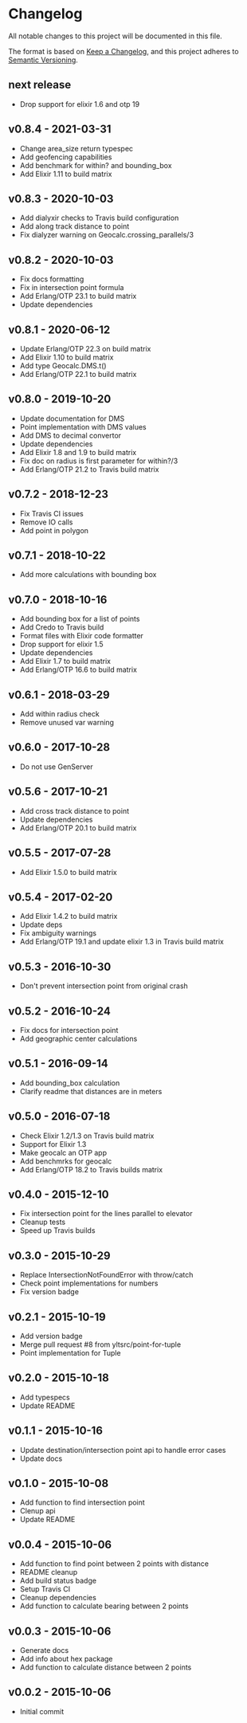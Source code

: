 # Changelog

All notable changes to this project will be documented in this file.

The format is based on [Keep a Changelog](https://keepachangelog.com/en/1.0.0/),
and this project adheres to [Semantic Versioning](https://semver.org/spec/v2.0.0.html).

## next release

* Drop support for elixir 1.6 and otp 19

## v0.8.4 - 2021-03-31

* Change area_size return typespec
* Add geofencing capabilities
* Add benchmark for within? and bounding_box
* Add Elixir 1.11 to build matrix

## v0.8.3 - 2020-10-03

* Add dialyxir checks to Travis build configuration
* Add along track distance to point
* Fix dialyzer warning on Geocalc.crossing_parallels/3

## v0.8.2 - 2020-10-03

* Fix docs formatting
* Fix in intersection point formula
* Add Erlang/OTP 23.1 to build matrix
* Update dependencies

## v0.8.1 - 2020-06-12

* Update Erlang/OTP 22.3 on build matrix
* Add Elixir 1.10 to build matrix
* Add type Geocalc.DMS.t()
* Add Erlang/OTP 22.1 to build matrix

## v0.8.0 - 2019-10-20

* Update documentation for DMS
* Point implementation with DMS values
* Add DMS to decimal convertor
* Update dependencies
* Add Elixir 1.8 and 1.9 to build matrix
* Fix doc on radius is first parameter for within?/3
* Add Erlang/OTP 21.2 to Travis build matrix

## v0.7.2 - 2018-12-23

* Fix Travis CI issues
* Remove IO calls
* Add point in polygon

## v0.7.1 - 2018-10-22

* Add more calculations with bounding box

## v0.7.0 - 2018-10-16

* Add bounding box for a list of points
* Add Credo to Travis build
* Format files with Elixir code formatter
* Drop support for elixir 1.5
* Update dependencies
* Add Elixir 1.7 to build matrix
* Add Erlang/OTP 16.6 to build matrix

## v0.6.1 - 2018-03-29

* Add within radius check
* Remove unused var warning

## v0.6.0 - 2017-10-28

* Do not use GenServer

## v0.5.6 - 2017-10-21

* Add cross track distance to point
* Update dependencies
* Add Erlang/OTP 20.1 to build matrix

## v0.5.5 - 2017-07-28

* Add Elixir 1.5.0 to build matrix

## v0.5.4 - 2017-02-20

* Add Elixir 1.4.2 to build matrix
* Update deps
* Fix ambiguity warnings
* Add Erlang/OTP 19.1 and update elixir 1.3 in Travis build matrix

## v0.5.3 - 2016-10-30

* Don't prevent intersection point from original crash

## v0.5.2 - 2016-10-24

* Fix docs for intersection point
* Add geographic center calculations

## v0.5.1 - 2016-09-14

* Add bounding_box calculation
* Clarify readme that distances are in meters

## v0.5.0 - 2016-07-18

* Check Elixir 1.2/1.3 on Travis build matrix
* Support for Elixir 1.3
* Make geocalc an OTP app
* Add benchmrks for geocalc
* Add Erlang/OTP 18.2 to Travis builds matrix

## v0.4.0 - 2015-12-10

* Fix intersection point for the lines parallel to elevator
* Cleanup tests
* Speed up Travis builds

## v0.3.0 - 2015-10-29

* Replace IntersectionNotFoundError with throw/catch
* Check point implementations for numbers
* Fix version badge

## v0.2.1 - 2015-10-19

* Add version badge
* Merge pull request #8 from yltsrc/point-for-tuple
* Point implementation for Tuple

## v0.2.0 - 2015-10-18

* Add typespecs
* Update README

## v0.1.1 - 2015-10-16

* Update destination/intersection point api to handle error cases
* Update docs

## v0.1.0 - 2015-10-08

* Add function to find intersection point
* Clenup api
* Update README

## v0.0.4 - 2015-10-06

* Add function to find point between 2 points with distance
* README cleanup
* Add build status badge
* Setup Travis CI
* Cleanup dependencies
* Add function to calculate bearing between 2 points

## v0.0.3 - 2015-10-06

* Generate docs
* Add info about hex package
* Add function to calculate distance between 2 points

## v0.0.2 - 2015-10-06

* Initial commit
